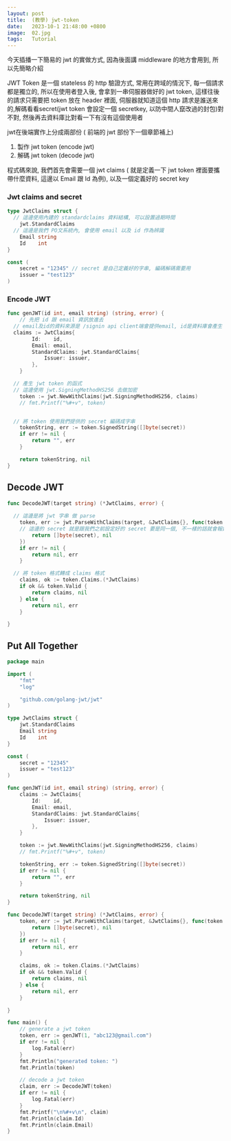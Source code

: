 ```yaml
---
layout: post
title:  (教學) jwt-token
date:   2023-10-1 21:48:00 +0800
image:  02.jpg
tags:   Tutorial
---
```


今天插播一下簡易的 jwt 的實做方式, 因為後面講 middleware 的地方會用到, 所以先簡略介紹

JWT Token 是一個 stateless 的 http 驗證方式, 常用在跨域的情況下, 每一個請求都是獨立的, 所以在使用者登入後, 會拿到一串伺服器做好的 jwt token, 這樣往後的請求只需要把 token 放在 header 裡面, 伺服器就知道這個 http 請求是誰送來的,解碼看看secret(jwt token 會設定一個 secretkey, 以防中間人竄改過的封包)對不對, 然後再去資料庫比對看一下有沒有這個使用者



jwt在後端實作上分成兩部份 ( 前端的 jwt 部份下一個章節補上)
1. 製作 jwt token (encode jwt)
2. 解碼 jwt token (decode jwt)

程式碼來說, 我們首先會需要一個 jwt claims ( 就是定義一下 jwt token 裡面要攜帶什麼資料, 這邊以 Email 跟 Id 為例), 以及一個定義好的 secret key 

### Jwt claims and secret
```go
type JwtClaims struct {
  // 這邊使用內建的 standardclaims 資料結構, 可以設置過期時間
	jwt.StandardClaims
  // 這邊是我們 PO文系統內, 會使用 email 以及 id 作為辨識
	Email string
	Id    int
}

const (
	secret = "12345" // secret 是自己定義好的字串, 編碼解碼需要用
	issuer = "test123"
)

```

### Encode JWT
```go
func genJWT(id int, email string) (string, error) {
	// 先把 id 跟 email 資訊放進去
  // email及id的資料來源是 /signin api client端會提供email, id是資料庫會產生
  claims := JwtClaims{
		Id:    id,
		Email: email,
		StandardClaims: jwt.StandardClaims{
			Issuer: issuer,
		},
	}

  // 產生 jwt token 的函式
  // 這邊使用 jwt.SigningMethodHS256 去做加密
	token := jwt.NewWithClaims(jwt.SigningMethodHS256, claims)
	// fmt.Printf("%#+v", token)


  // 將 token 使用我們提供的 secret 編碼成字串
	tokenString, err := token.SignedString([]byte(secret))
	if err != nil {
		return "", err
	}

	return tokenString, nil
}
```

## Decode JWT
```go
func DecodeJWT(target string) (*JwtClaims, error) {
  
  // 這邊是將 jwt 字串 做 parse
	token, err := jwt.ParseWithClaims(target, &JwtClaims{}, func(token *jwt.Token) (interface{}, error) {
    // 這邊的 secret 就是跟我們之前設定好的 secret 要是同一個, 不一樣的話就會報錯, 知道 jwt 可能被竄改過了
		return []byte(secret), nil
	})
	if err != nil {
		return nil, err
	}

  // 將 token 格式轉成 claims 格式
	claims, ok := token.Claims.(*JwtClaims)
	if ok && token.Valid {
		return claims, nil
	} else {
		return nil, err
	}

}
```

## Put All Together
```go
package main

import (
	"fmt"
	"log"

	"github.com/golang-jwt/jwt"
)

type JwtClaims struct {
	jwt.StandardClaims
	Email string
	Id    int
}

const (
	secret = "12345"
	issuer = "test123"
)

func genJWT(id int, email string) (string, error) {
	claims := JwtClaims{
		Id:    id,
		Email: email,
		StandardClaims: jwt.StandardClaims{
			Issuer: issuer,
		},
	}

	token := jwt.NewWithClaims(jwt.SigningMethodHS256, claims)
	// fmt.Printf("%#+v", token)

	tokenString, err := token.SignedString([]byte(secret))
	if err != nil {
		return "", err
	}

	return tokenString, nil
}

func DecodeJWT(target string) (*JwtClaims, error) {
	token, err := jwt.ParseWithClaims(target, &JwtClaims{}, func(token *jwt.Token) (interface{}, error) {
		return []byte(secret), nil
	})
	if err != nil {
		return nil, err
	}

	claims, ok := token.Claims.(*JwtClaims)
	if ok && token.Valid {
		return claims, nil
	} else {
		return nil, err
	}

}

func main() {
	// generate a jwt token
	token, err := genJWT(1, "abc123@gmail.com")
	if err != nil {
		log.Fatal(err)
	}
	fmt.Println("generated token: ")
	fmt.Println(token)

	// decode a jwt token
	claim, err := DecodeJWT(token)
	if err != nil {
		log.Fatal(err)
	}
	fmt.Printf("\n%#+v\n", claim)
	fmt.Println(claim.Id)
	fmt.Println(claim.Email)
}

```